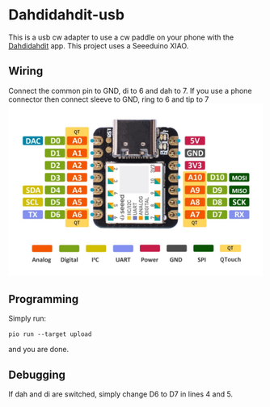 # Dahdidahdit-usb
This is a usb cw adapter to use a cw paddle on your phone with the [Dahdidahdit](https://github.com/matthiasjordan/dahdidahdit) app.
This project uses a Seeeduino XIAO.

## Wiring
Connect the common pin to GND, di to 6 and dah to 7.
If you use a phone connector then connect sleeve to GND, ring to 6 and tip to 7
![Seeeduino XIAO pinout](Seeeduino-XIAO-pinout-1.jpg)

## Programming
Simply run:
```
pio run --target upload
```
and you are done.

## Debugging
If dah and di are switched, simply change D6 to D7 in lines 4 and 5.
